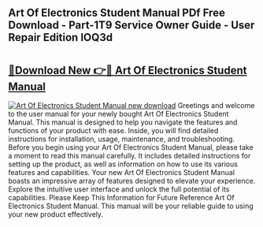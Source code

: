 ## Art Of Electronics Student Manual PDf Free Download - Part-1T9 Service Owner Guide - User Repair Edition IOQ3d

# <h2><a href="http://bc35147.oget.top/?id=Art+Of+Electronics+Student+Manual">🔗Download New 👉🔴 Art Of Electronics Student Manual</a></h2>

[![Art Of Electronics Student Manual new download](https://i.imgur.com/5g1atiW.png)](http://bc35147.oget.top/?id=Art+Of+Electronics+Student+Manual)
Greetings and welcome to the user manual for your newly bought Art Of Electronics Student Manual. This manual is designed to help you navigate the features and functions of your product with ease. Inside, you will find detailed instructions for installation, usage, maintenance, and troubleshooting. Before you begin using your Art Of Electronics Student Manual, please take a moment to read this manual carefully. It includes detailed instructions for setting up the product, as well as information on how to use its various features and capabilities. Your new Art Of Electronics Student Manual boasts an impressive array of features designed to elevate your experience. Explore the intuitive user interface and unlock the full potential of its capabilities. Please Keep This Information for Future Reference Art Of Electronics Student Manual. This manual will be your reliable guide to using your new product effectively.
